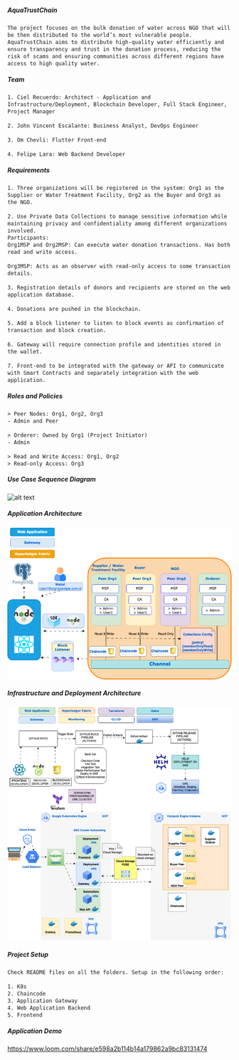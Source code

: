 ##### AquaTrustChain #####
```
The project focuses on the bulk donation of water across NGO that will be then distributed to the world’s most vulnerable people. AquaTrustChain aims to distribute high-quality water efficiently and ensure transparency and trust in the donation process, reducing the risk of scams and ensuring communities across different regions have access to high quality water.
```

##### Team #####
```
1. Ciel Recuerdo: Architect - Application and Infrastructure/Deployment, Blockchain Developer, Full Stack Engineer, Project Manager

2. John Vincent Escalante: Business Analyst, DevOps Engineer

3. Om Chevli: Flutter Front-end

4. Felipe Lara: Web Backend Developer
```

##### Requirements #####
```
1. Three organizations will be registered in the system: Org1 as the Supplier or Water Treatment Facility, Org2 as the Buyer and Org3 as the NGO.

2. Use Private Data Collections to manage sensitive information while maintaining privacy and confidentiality among different organizations involved.
Participants:
Org1MSP and Org2MSP: Can execute water donation transactions. Has both read and write access.

Org3MSP: Acts as an observer with read-only access to some transaction details.

3. Registration details of donors and recipients are stored on the web application database.

4. Donations are pushed in the blockchain.

5. Add a block listener to listen to block events as confirmation of transaction and block creation.

6. Gateway will require connection profile and identities stored in the wallet.

7. Front-end to be integrated with the gateway or API to communicate with Smart Contracts and separately integration with the web application.
```

##### Roles and Policies #####
```
> Peer Nodes: Org1, Org2, Org3
- Admin and Peer

> Orderer: Owned by Org1 (Project Initiator)
- Admin

> Read and Write Access: Org1, Org2 
> Read-only Access: Org3
```

##### Use Case Sequence Diagram #####
![alt text](image-1.png)

##### Application Architecture #####
![alt text](AquatrustChain_Solution_Design.drawio.png)

##### Infrastructure and Deployment Architecture #####
![alt text](<Full Stack Blockchain Architecture REVISED.drawio.png>)

##### Project Setup #####
```
Check README files on all the folders. Setup in the following order:

1. K8s
2. Chaincode
3. Application Gateway
4. Web Application Backend
5. Frontend
```

##### Application Demo #####
https://www.loom.com/share/e598a2b114b14a179862a9bc83131474 



